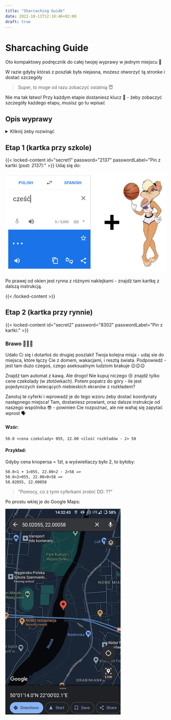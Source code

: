 ```yaml
---
title: "Sharcaching Guide"
date: 2022-10-11T12:18:46+02:00
draft: true
---
```


# Sharcaching Guide

Oto kompaktowy podręcznik do całej twojej wyprawy w jednym miejscu 💾

W razie gdyby któraś z poszlak była niejasna, możesz otworzyć tą stronke i dostać szczegóły

> Super, to moge od razu zobaczyć ostatnią 😇

Nie ma tak łatwo! Przy każdym etapie dostaniesz klucz 🔐 - żeby zobaczyć szczegóły każdego etapu, musisz go tu wpisać

## Opis wyprawy

<details>
    <summary>Kliknij żeby rozwinąć</summary>
    <br>

Dzisiaj zabieramy Cię na wyjątkową wyprawę! Będziesz musiało wysilić pełen 
potencjał swojej czachy 🧠, przebyć niezliczone kilometry🚶, i wykazać się niezłomnością 💪, aby dotrzeć do starożytnego artefaktu 🧐

...a bardziej konkretnie - będziesz dostawać różne instrukcje, poszlaki, i zadania, które będą ci krok po kroku wytyczać trasę do kolejnych. Wszystkie etapy (kartki, artefakty itp) możesz (a nawet powinnoś!) zabierać ze sobą, spisywać przydatne notatki i dokumentować fotografią 📷 - może Ci sie potem przydać!

Nie musisz martwić się jednak o warunki misji - trasa została dostosowana do twoich możliwości (tych ekstremalnych rzecz jasna 😏), a po drodze otrzymasz wsparcie!

Psst - Wwwwww raazie *ekstremalnych* trudności i niebezpieczeństw, możesz skorzystać z telefonu do partnera wyprawy!

</details>

## Etap 1 (kartka przy szkole)

{{< locked-content id="secret1" password="2137" passwordLabel="Pin z kartki (psst: 2137):" >}}
Udaj się do:

!["cześć" po hiszpańsku, i "..." bunny](hola-lola.jpg)

Po prawej od okien jest rynna z różnymi naklejkami - znajdź tam kartkę z dalszą instrukcją.

{{< /locked-content >}}

## Etap 2 (kartka przy rynnie)

{{< locked-content id="secret2" password="8302" passwordLabel="Pin z kartki:" >}}

### Brawo 🎉🎉🎉

Udało Ci się i dotarłoś do drugiej poszlaki! Twoja kolejna misja - udaj sie do miejsca, które łączy Cie z domem, wakacjami, i resztą świata. Podpowiedź - jest tam dużo czegoś, czego aseksualnym ludziom brakuje 😉😉😉

Znajdź tam automat z kawą. Ale drogo! Nie kupuj niczego 😒 znajdź tylko cene czekolady (w złotówkach). Potem popatrz do góry - ile jest pojedynczych świecących niebieskich ekranów z rozkładem?

Zanotuj te cyferki i wprowadź je do tego wzoru żeby dostać koordynaty następnego miejsca! Tam, dostaniesz prowiant, oraz dalsze instrukcje od naszego wspólnika 😎 - powinien Cie rozpoznać, ale nie wahaj się zapytać wprost 🗣

#### Wzór:

`50.0 <cena czekolady> 055, 22.00 <ilość rozkładów - 2> 58`

#### Przykład:

Gdyby cena knopersa = 1zł, a wyświetlaczy było 2, to byłoby:

```text
50.0<1 + 1>055, 22.00<2 - 2>58 =>
50.0<2>055, 22.00<0>58 =>
50.02055, 22.00058
```

> "Pomocy, co z tymi cyferkami zrobić DD: ??"

Po prostu wklej je do Google Maps:

![Przykład wklejonych koordynatów na Google Maps](coordinates-example.jpg)
